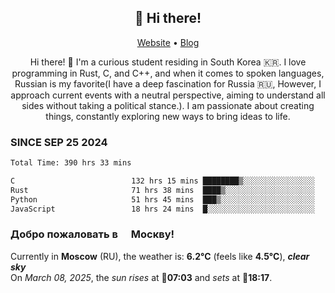 <h2 align="center">👋 Hi there!</h2>
<p align="center">
  <a href="https://urdekcah.ru">Website</a> •
  <a href="https://urdekcah.blog">Blog</a>
</p>

<p align="center">
  Hi there! 👋 I'm a curious student residing in South Korea 🇰🇷. I love programming in Rust, C, and C++, and when it comes to spoken languages, Russian is my favorite(I have a deep fascination for Russia 🇷🇺, However, I approach current events with a neutral perspective, aiming to understand all sides without taking a political stance.). I am passionate about creating things, constantly exploring new ways to bring ideas to life.
</p>

### SINCE SEP 25 2024
<!--START_SECTION:waka-->
<!--LAST_WAKA_UPDATE:2025-03-07 18:29:18-->
```txt
Total Time: 390 hrs 33 mins

C                          132 hrs 15 mins ████████▒░░░░░░░░░░░░░░░░   32.95 %
Rust                       71 hrs 38 mins  ████▒░░░░░░░░░░░░░░░░░░░░   17.85 %
Python                     51 hrs 45 mins  ███▒░░░░░░░░░░░░░░░░░░░░░   12.90 %
JavaScript                 18 hrs 24 mins  █░░░░░░░░░░░░░░░░░░░░░░░░   04.59 %
```
<!--END_SECTION:waka-->

<h3>Добро пожаловать в <img src="https://cdn-icons-png.flaticon.com/512/197/197408.png" width="13"/> Москву!</h3>

<!--START_SECTION:weather:moscow-->
<!--LAST_WEATHER_UPDATE:2025-03-08 09:17:39-->
Currently in **Moscow** (RU), the weather is: **6.2°C** (feels like **4.5°C**), ***clear sky***<br/>
On *March 08, 2025*, the *sun rises* at 🌅**07:03** and *sets* at 🌇**18:17**.
<!--END_SECTION:weather-->
